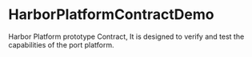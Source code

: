 # HarborPlatformContractDemo
Harbor Platform prototype Contract, It is designed to verify and test the capabilities of the port platform.

